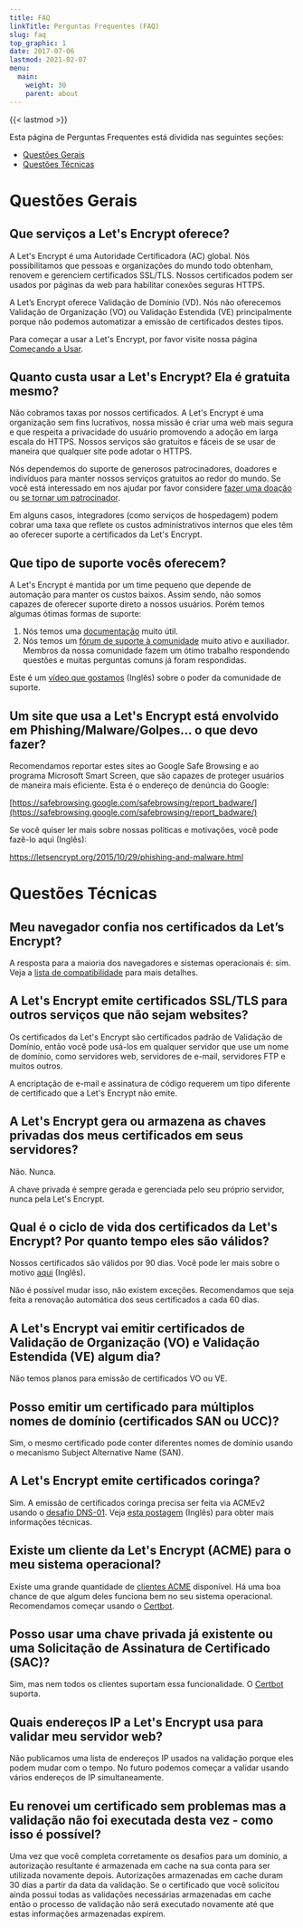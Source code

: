 ```yaml
---
title: FAQ
linkTitle: Perguntas Frequentes (FAQ)
slug: faq
top_graphic: 1
date: 2017-07-06
lastmod: 2021-02-07
menu:
  main:
    weight: 30
    parent: about
---
```


{{< lastmod >}}

Esta página de Perguntas Frequentes está dividida nas seguintes seções:

* [Questões Gerais](#general)
* [Questões Técnicas](#technical)

# <a id="general">Questões Gerais</a>

## Que serviços a Let's Encrypt oferece?

A Let's Encrypt é uma Autoridade Certificadora (AC) global. Nós possibilitamos que pessoas e organizações do mundo todo obtenham, renovem e gerenciem certificados SSL/TLS. Nossos certificados podem ser usados por páginas da web para habilitar conexões seguras HTTPS.

A Let’s Encrypt oferece Validação de Domínio (VD). Nós não oferecemos Validação de Organização (VO) ou Validação Estendida (VE) principalmente porque não podemos automatizar a emissão de certificados destes tipos. 

Para começar a usar a Let's Encrypt, por favor visite nossa página [Começando a Usar](/getting-started).

## Quanto custa usar a Let's Encrypt? Ela é gratuita mesmo?

Não cobramos taxas por nossos certificados. A Let's Encrypt é uma organização sem fins lucrativos, nossa missão é criar uma web mais segura e que respeita a privacidade do usuário promovendo a adoção em larga escala do HTTPS. Nossos serviços são gratuitos e fáceis de se usar de maneira que qualquer site pode adotar o HTTPS.

Nós dependemos do suporte de generosos patrocinadores, doadores e indivíduos para manter nossos serviços gratuitos ao redor do mundo. Se você está interessado em nos ajudar por favor considere [fazer uma doação](/donate) ou [se tornar um patrocinador](/become-a-sponsor).

Em alguns casos, integradores (como serviços de hospedagem) podem cobrar uma taxa que reflete os custos administrativos internos que eles têm ao oferecer suporte a certificados da Let's Encrypt.

## Que tipo de suporte vocês oferecem?

A Let's Encrypt é mantida por um time pequeno que depende de automação para manter os custos baixos. Assim sendo, não somos capazes de oferecer suporte direto a nossos usuários. Porém temos algumas ótimas formas de suporte:

1. Nós temos uma [documentação](/pt-br/docs) muito útil.
2. Nós temos um [fórum de suporte à comunidade](https://community.letsencrypt.org/c/help/ajuda-em-portugues) muito ativo e auxiliador. Membros da nossa comunidade fazem um ótimo trabalho respondendo questões e muitas perguntas comuns já foram respondidas.

Este é um [vídeo que gostamos](https://www.youtube.com/watch?v=Xe1TZaElTAs) (Inglês) sobre o poder da comunidade de suporte.

## Um site que usa a Let's Encrypt está envolvido em Phishing/Malware/Golpes... o que devo fazer?

Recomendamos reportar estes sites ao Google Safe Browsing e ao programa Microsoft Smart Screen, que são capazes de proteger usuários de maneira mais eficiente. Esta é o endereço de denúncia do Google:

[https://safebrowsing.google.com/safebrowsing/report_badware/](https://safebrowsing.google.com/safebrowsing/report_badware/)

Se você quiser ler mais sobre nossas políticas e motivações, você pode fazê-lo aqui (Inglês):

https://letsencrypt.org/2015/10/29/phishing-and-malware.html

# <a id="technical">Questões Técnicas</a>

## Meu navegador confia nos certificados da Let’s Encrypt?

A resposta para a maioria dos navegadores e sistemas operacionais é: sim. Veja a [lista de compatibilidade](/docs/cert-compat) para mais detalhes.

## A Let's Encrypt emite certificados SSL/TLS para outros serviços que não sejam websites?

Os certificados da Let's Encrypt são certificados padrão de Validação de Domínio, então você pode usá-los em qualquer servidor que use um nome de domínio, como servidores web, servidores de e-mail, servidores FTP e muitos outros.  

A encriptação de e-mail e assinatura de código requerem um tipo diferente de certificado que a Let's Encrypt não emite.

## A Let's Encrypt gera ou armazena as chaves privadas dos meus certificados em seus servidores?

Não. Nunca.

A chave privada é sempre gerada e gerenciada pelo seu próprio servidor, nunca pela Let's Encrypt.

## Qual é o ciclo de vida dos certificados da Let's Encrypt? Por quanto tempo eles são válidos?

Nossos certificados são válidos por 90 dias. Você pode ler mais sobre o motivo [aqui](/2015/11/09/why-90-days.html) (Inglês).  

Não é possível mudar isso, não existem exceções. Recomendamos que seja feita a renovação automática dos seus certificados a cada 60 dias.

## A Let's Encrypt vai emitir certificados de Validação de Organização (VO) e Validação Estendida (VE) algum dia?

Não temos planos para emissão de certificados VO ou VE.

## Posso emitir um certificado para múltiplos nomes de domínio (certificados SAN ou UCC)?

Sim, o mesmo certificado pode conter diferentes nomes de domínio usando o mecanismo Subject Alternative Name (SAN).

## A Let's Encrypt emite certificados coringa?

Sim. A emissão de certificados coringa precisa ser feita via ACMEv2 usando o [desafio DNS-01](/docs/challenge-types). Veja [esta postagem](https://community.letsencrypt.org/t/acme-v2-production-environment-wildcards/55578) (Inglês) para obter mais informações técnicas.

## Existe um cliente da Let's Encrypt (ACME) para o meu sistema operacional?

Existe uma grande quantidade de [clientes ACME](/docs/client-options) disponível. Há uma boa chance de que algum deles funciona bem no seu sistema operacional. Recomendamos começar usando o [Certbot](https://certbot.eff.org/). 

## Posso usar uma chave privada já existente ou uma Solicitação de Assinatura de Certificado (SAC)?

Sim, mas nem todos os clientes suportam essa funcionalidade. O [Certbot](https://certbot.eff.org/) suporta.

## Quais endereços IP a Let's Encrypt usa para validar meu servidor web?

Não publicamos uma lista de endereços IP usados na validação porque eles podem mudar com o tempo. No futuro podemos começar a validar usando vários endereços de IP simultaneamente.

## Eu renovei um certificado sem problemas mas a validação não foi executada desta vez - como isso é possível?
Uma vez que você completa corretamente os desafios para um domínio, a autorizaçào resultante é armazenada em cache na sua conta para ser utilizada novamente depois. Autorizações armazenadas em cache duram 30 dias a partir da data da validação.
Se o certificado que você solicitou ainda possui todas as validações necessárias armazenadas em cache então o processo de validação não será executado novamente até que estas informações armazenadas expirem.
